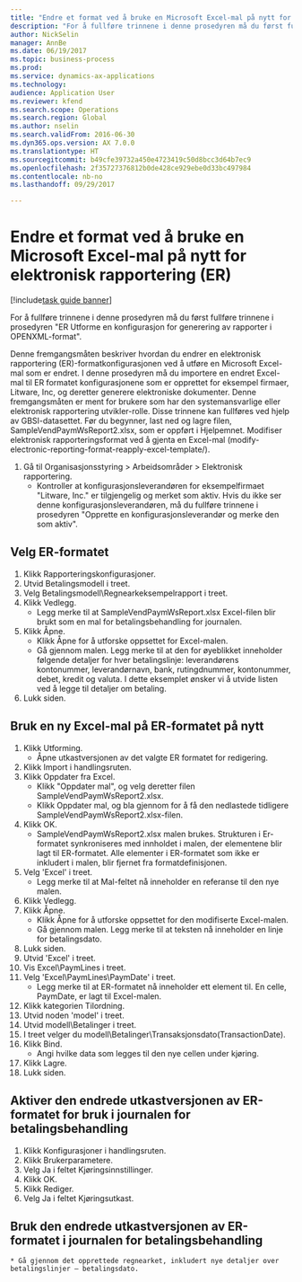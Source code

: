 ```yaml
--- 
title: "Endre et format ved å bruke en Microsoft Excel-mal på nytt for elektronisk rapportering (ER)"
description: "For å fullføre trinnene i denne prosedyren må du først fullføre trinnene i prosedyren \"ER Utforme en konfigurasjon for generering av rapporter i OPENXML-format\"."
author: NickSelin
manager: AnnBe
ms.date: 06/19/2017
ms.topic: business-process
ms.prod: 
ms.service: dynamics-ax-applications
ms.technology: 
audience: Application User
ms.reviewer: kfend
ms.search.scope: Operations
ms.search.region: Global
ms.author: nselin
ms.search.validFrom: 2016-06-30
ms.dyn365.ops.version: AX 7.0.0
ms.translationtype: HT
ms.sourcegitcommit: b49cfe39732a450e4723419c50d8bcc3d64b7ec9
ms.openlocfilehash: 2f35727376812b0de428ce929ebe0d33bc497984
ms.contentlocale: nb-no
ms.lasthandoff: 09/29/2017

---
```

# <a name="modify-a-format-by-reapplying-a-microsoft-excel-template-for-electronic-reporting-er"></a>Endre et format ved å bruke en Microsoft Excel-mal på nytt for elektronisk rapportering (ER)

[!include[task guide banner](../../includes/task-guide-banner.md)]

For å fullføre trinnene i denne prosedyren må du først fullføre trinnene i prosedyren "ER Utforme en konfigurasjon for generering av rapporter i OPENXML-format".

Denne fremgangsmåten beskriver hvordan du endrer en elektronisk rapportering (ER)-formatkonfigurasjonen ved å utføre en Microsoft Excel-mal som er endret. I denne prosedyren må du importere en endret Excel-mal til ER formatet konfigurasjonene som er opprettet for eksempel firmaer, Litware, Inc, og deretter generere elektroniske dokumenter. Denne fremgangsmåten er ment for brukere som har den systemansvarlige eller elektronisk rapportering utvikler-rolle. Disse trinnene kan fullføres ved hjelp av GBSI-datasettet. Før du begynner, last ned og lagre filen, SampleVendPaymWsReport2.xlsx, som er oppført i Hjelpemnet. Modifiser elektronisk rapporteringsformat ved å gjenta en Excel-mal (modify-electronic-reporting-format-reapply-excel-template/).

1. Gå til Organisasjonsstyring > Arbeidsområder > Elektronisk rapportering.
    * Kontroller at konfigurasjonsleverandøren for eksempelfirmaet "Litware, Inc." er tilgjengelig og merket som aktiv. Hvis du ikke ser denne konfigurasjonsleverandøren, må du fullføre trinnene i prosedyren "Opprette en konfigurasjonsleverandør og merke den som aktiv".  

## <a name="select-the-er-format"></a>Velg ER-formatet
1. Klikk Rapporteringskonfigurasjoner.
2. Utvid Betalingsmodell i treet.
3. Velg Betalingsmodell\Regnearkeksempelrapport i treet.
4. Klikk Vedlegg.
    * Legg merke til at SampleVendPaymWsReport.xlsx Excel-filen blir brukt som en mal for betalingsbehandling for journalen.   
5. Klikk Åpne.
    * Klikk Åpne for å utforske oppsettet for Excel-malen.  
    * Gå gjennom malen. Legg merke til at den for øyeblikket inneholder følgende detaljer for hver betalingslinje: leverandørens kontonummer, leverandørnavn, bank, rutingdnummer, kontonummer, debet, kredit og valuta. I dette eksemplet ønsker vi å utvide listen ved å legge til detaljer om betaling.   
6. Lukk siden.

## <a name="reapply-a-new-excel-template-to-er-format"></a>Bruk en ny Excel-mal på ER-formatet på nytt
1. Klikk Utforming.
    * Åpne utkastversjonen av det valgte ER formatet for redigering.  
2. Klikk Import i handlingsruten.
3. Klikk Oppdater fra Excel.
    * Klikk "Oppdater mal", og velg deretter filen SampleVendPaymWsReport2.xlsx.  
    * Klikk Oppdater mal, og bla gjennom for å få den nedlastede tidligere SampleVendPaymWsReport2.xlsx-filen.  
4. Klikk OK.
    * SampleVendPaymWsReport2.xlsx malen brukes. Strukturen i Er-formatet synkroniseres med innholdet i malen, der elementene blir lagt til ER-formatet. Alle elementer i ER-formatet som ikke er inkludert i malen, blir fjernet fra formatdefinisjonen.  
5. Velg 'Excel' i treet.
    * Legg merke til at Mal-feltet nå inneholder en referanse til den nye malen.   
6. Klikk Vedlegg.
7. Klikk Åpne.
    * Klikk Åpne for å utforske oppsettet for den modifiserte Excel-malen.  
    * Gå gjennom malen. Legg merke til at teksten nå inneholder en linje for betalingsdato.   
8. Lukk siden.
9. Utvid 'Excel' i treet.
10. Vis Excel\PaymLines i treet.
11. Velg 'Excel\PaymLines\PaymDate' i treet.
    * Legg merke til at ER-formatet nå inneholder ett element til. En celle, PaymDate, er lagt til Excel-malen.  
12. Klikk kategorien Tilordning.
13. Utvid noden 'model' i treet.
14. Utvid modell\Betalinger i treet.
15. I treet velger du modell\Betalinger\Transaksjonsdato(TransactionDate).
16. Klikk Bind.
    * Angi hvilke data som legges til den nye cellen under kjøring.  
17. Klikk Lagre.
18. Lukk siden.

## <a name="enable-the-modified-draft-version-of-the-er-format-for-use-in-payment-journal-processing"></a>Aktiver den endrede utkastversjonen av ER-formatet for bruk i journalen for betalingsbehandling
1. Klikk Konfigurasjoner i handlingsruten.
2. Klikk Brukerparametere.
3. Velg Ja i feltet Kjøringsinnstillinger.
4. Klikk OK.
5. Klikk Rediger.
6. Velg Ja i feltet Kjøringsutkast.

## <a name="use-the-modified-draft-version-of-the-er-format-for-payment-journal-processing"></a>Bruk den endrede utkastversjonen av ER-formatet i journalen for betalingsbehandling
    * Gå gjennom det opprettede regnearket, inkludert nye detaljer over betalingslinjer – betalingsdato.  


